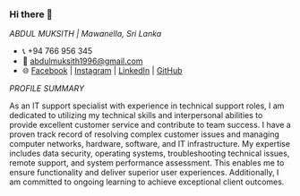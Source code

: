 ### Hi there 👋

*ABDUL MUKSITH | Mawanella, Sri Lanka*
- 📞 +94 766 956 345
- 📧 abdulmuksith1996@gmail.com
- 🌐 [Facebook](https://www.facebook.com/abdul.muksith.79) | [Instagram](https://www.instagram.com/abdul_pluz/) | [LinkedIn](www.linkedin.com/in/pluz-view-458601197) | [GitHub](https://github.com/MFAbdulMuksith/MFAbdulMuksith)

*PROFILE SUMMARY*

As an IT support specialist with experience in technical support roles, I am dedicated to utilizing my
technical skills and interpersonal abilities to provide excellent customer service and contribute to
team success. I have a proven track record of resolving complex customer issues and managing
computer networks, hardware, software, and IT infrastructure. My expertise includes data security,
operating systems, troubleshooting technical issues, remote support, and system performance
assessment. This enables me to ensure functionality and deliver superior user experiences.
Additionally, I am committed to ongoing learning to achieve exceptional client outcomes.

<!--
**MFAbdulMuksith/MFAbdulMuksith** is a ✨ _special_ ✨ 

---
**sample testing**
---

# [**Abdul MUKSITH**](https://www.linkedin.com/in/yourprofile)

## 🚀 Introduction
Experienced and results-oriented DevOps professional dedicated to implementing and optimizing CI/CD pipelines. Adept at fostering collaboration across diverse teams to deliver impactful projects. Excited to contribute expertise in automation, cloud technologies, and continuous improvement.

## 💡 Skills
- **DevOps:** CI/CD, Azure Pipeline, Git, Docker
- **Cloud Technologies:** AWS (EC2, S3, Lambda), Azure (Azure DevOps)
- **Scripting:** Bash, Python
- **Infrastructure as Code:** Terraform, Ansible
- **Version Control:** Git, GitHub/GitLab
- **Collaboration:** Team player, Effective communication

## 🛠️ Experience

### [**Current/Last Position** | Company Name | Location | Date Started - Present]
- **Key Achievements:**
  - Successfully implemented end-to-end automated CI/CD pipelines, resulting in a 30% reduction in deployment time.
  - Pioneered the adoption of GitFlow, elevating version control and code review processes.
  - Collaborated with development teams to streamline workflows, enhancing overall code quality.

### [**Previous Position** | Company Name | Location | Date Started - Date Ended]
- **Achievements:**
  - Led initiatives to standardize and enforce Git best practices, significantly improving version control efficiency.
  - Played a key role in designing and implementing a scalable infrastructure using Terraform.

## 🎓 Education

### [**Degree Earned** | University Name | Graduation Year]
- B.S. in Computer Science

## 🏆 Certifications
- **AWS Certified DevOps Engineer**
- **Docker Certified Associate**

## 🚀 Projects
### [**Project Name** | [GitHub Repo](Link to GitHub Repo)]
- **Description:** Brief overview of the project, its objectives, and your role.
- **Technologies Used:** List relevant technologies, frameworks, and tools.

### [**Another Project** | [GitHub Repo](Link to GitHub Repo)]
- **Description:** Summary of the project's goals and your contributions.
- **Technologies Used:** Specify technologies, frameworks, and tools.

### 🌐 Additional Information
- Attended DevOps conferences: [Conference Name 1], [Conference Name 2]
- Active contributor to open-source projects.
- Blog about DevOps practices and experiences: [Your Blog](https://www.yourblog.com)

## 📬 Contact
- **LinkedIn:** [Your LinkedIn Profile](https://www.linkedin.com/in/yourprofile)
- **Email:** your.email@example.com

---

# [**Abdul MUKSITH**](https://www.linkedin.com/in/yourprofile)

## 🚀 Introduction
DevOps professional with a focus on implementing and optimizing CI/CD pipelines. Proven ability to foster collaboration across diverse teams for impactful project delivery. Excited to contribute expertise in automation, cloud technologies, and continuous improvement.

## 💡 Skills
- **DevOps:** CI/CD, Azure Pipeline, Git, Docker
- **Cloud Technologies:** AWS (EC2, S3, Lambda), Azure (Azure DevOps)
- **Scripting:** Bash, Python
- **Infrastructure as Code:** Terraform, Ansible
- **Version Control:** Git, GitHub/GitLab
- **Collaboration:** Team player, Effective communication

## 🛠️ Experience

### [**Current/Last Position** | Company Name | Location | Date Started - Present]
- **Key Achievements:**
  - Successfully implemented end-to-end automated CI/CD pipelines, achieving a 30% reduction in deployment time.
  - Pioneered the adoption of GitFlow, enhancing version control and code review processes.
  - Collaborated with development teams to streamline workflows, elevating overall code quality.

### [**Previous Position** | Company Name | Location | Date Started - Date Ended]
- **Achievements:**
  - Led initiatives to standardize and enforce Git best practices, significantly improving version control efficiency.
  - Played a key role in designing and implementing a scalable infrastructure using Terraform.

## 🎓 Education

### [**Degree Earned** | University Name | Graduation Year]
- B.S. in Computer Science

## 🏆 Certifications
- **AWS Certified DevOps Engineer**
- **Docker Certified Associate**

## 🚀 Projects
### [**Project Name** | [GitHub Repo](Link to GitHub Repo)]
- **Description:** Brief overview of the project, its objectives, and your role.
- **Technologies Used:** List relevant technologies, frameworks, and tools.

### [**Another Project** | [GitHub Repo](Link to GitHub Repo)]
- **Description:** Summary of the project's goals and your contributions.
- **Technologies Used:** Specify technologies, frameworks, and tools.

### 🌐 Additional Information
- Attended DevOps conferences: [Conference Name 1], [Conference Name 2]
- Active contributor to open-source projects.
- Blogs about DevOps practices and experiences: [Your Blog](https://www.yourblog.com)

## 📬 Contact
- **LinkedIn:** [Your LinkedIn Profile](https://www.linkedin.com/in/yourprofile)
- **Email:** your.email@example.com

**sample**

